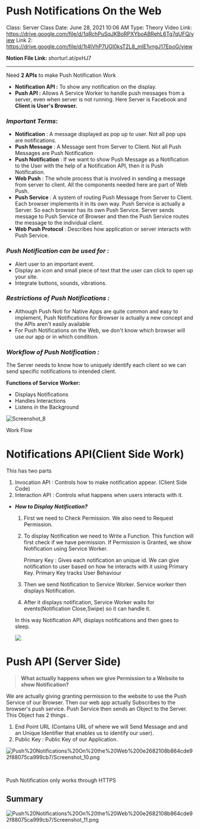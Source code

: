 # Push Notifications On the Web

Class: Server
Class Date: June 28, 2021 10:06 AM
Type: Theory
Video Link: https://drive.google.com/file/d/1qRchPuSqJKBoRPXYboABRehL6Tg7qUFQ/view
Link 2: https://drive.google.com/file/d/1t4IVhP7UGl0ksT2L8_mlE1vngJ17EpoG/view

**Notion File Link:** shorturl.at/pxHJ7



------

Need **2 APIs** to make Push Notification Work

- **Notification API :**  To show any notification on the display.
- **Push API :**  Allows A Service Worker to handle push messages from a server, even when server is not running. Here Server is Facebook and **Client is User's Browser.**

### *Important Terms*:

- **Notification** : A message displayed as pop up to user. Not all pop ups are notifications.
- **Push Message** : A Message sent from Server to Client. Not all Push Messages are Push Notification
- **Push Notification** : If we want to show Push Message as a Notification to the User with the help of a Notification API, then it is Push Notification.
- **Web Push** : The whole process that is involved in sending a message from server to client. All the components needed here are part of Web Push.
- **Push Service** : A system of routing Push Message from Server to Client. Each browser implements it in its own way. Push Service is actually a Server. So each browser has its own Push Service. Server sends message to Push Service of Browser and then the Push Service routes the message to the individual client.
- **Web Push Protocol** : Describes how application or server interacts with Push Service.

   

### *Push Notification can be used for* :

- Alert user to an important event.
- Display an icon and small piece of text that the user can click to open up your site.
- Integrate buttons, sounds, vibrations.

### *Restrictions of Push Notifications :*

- Although Push Noti for Native Apps are quite common and easy to implement, Push Notifications for Browser is actually a new concept and the APIs aren't easily available
- For Push Notifications on the Web, we don't know which browser will use our app or in which condition.

### *Workflow of Push Notification :*

The Server needs to know how to uniquely identify each client so we can send specific      notifications to intended client.

**Functions of Service Worker:**

- Displays Notifications
- Handles Interactions
- Listens in the Background

![Screenshot_8](https://user-images.githubusercontent.com/62988289/124088913-3af38a00-da75-11eb-93e6-f7bca03ab21d.png)

Work Flow

# Notifications API(Client Side Work)

   This has two parts

1. Invocation API : Controls how to make notification appear. (Client Side Code)
2. Interaction API : Controls what happens when users interacts with it.

- ***How to Display Notification?***
    1. First we need to Check Permission. We also need to Request Permission.
    2. To display Notification we need to Write a Function. This function will first check if we have permission. If Permission is Granted, we show Notification using Service Worker.

        Primary Key : Gives each notification an unique id. We can give notification to user based on how he interacts with it using Primary Key. Primary Key tracks User Behaviour

    3. Then we send Notification to Service Worker. Service worker then displays Notification.

    4. After it displays notification, Service Worker waits for events(Notification Close,Swipe) so it can handle it.

    In this way Notification API, displays notifications and then goes to sleep.

    ![](https://user-images.githubusercontent.com/62988289/124089232-886ff700-da75-11eb-8244-0bdc39c43ce0.png)

# Push API (Server Side)

> **What actually happens when we give Permission to a Website to show Notification?**

We are actually giving granting permission to the website to use the Push Service of our Browser. Then our web app actually Subscribes to the browser's push service. Push Service then sends an Object to the Server. This Object has 2 things .

1. End Point URL (Contains URL of where we will Send Message and and an Unique Identifier that enables us to identify our user).
2. Public Key :  Public Key of our Application.

![Push%20Notifications%20On%20the%20Web%200e2682108b864cde92f88075ca999cb7/Screenshot_10.png](Push%20Notifications%20On%20the%20Web%200e2682108b864cde92f88075ca999cb7/Screenshot_10.png)

​                                                                             

Push Notification only works through HTTPS

## Summary

![Push%20Notifications%20On%20the%20Web%200e2682108b864cde92f88075ca999cb7/Screenshot_11.png](Push%20Notifications%20On%20the%20Web%200e2682108b864cde92f88075ca999cb7/Screenshot_11.png)
